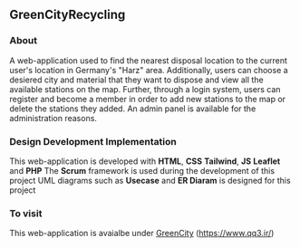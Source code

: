 ## GreenCityRecycling
### About
A web-application used to find the nearest disposal location to the current user's location in Germany's "Harz" area. 
Additionally, users can choose a desiered city and material that they want to dispose and view all the available stations on the map.
Further, through a login system, users can register and become a member in order to add new stations to the map or delete the stations they added.
An admin panel is available for the administration reasons. 
### Design Development Implementation
This web-application is developed with **HTML**, **CSS** **Tailwind**, **JS** **Leaflet** and **PHP** 
The **Scrum** framework is used during the development of this project
UML diagrams such as **Usecase** and **ER Diaram** is designed for this project
### To visit
This web-application is avaialbe under [GreenCity](https://www.qq3.ir/) (https://www.qq3.ir/)
